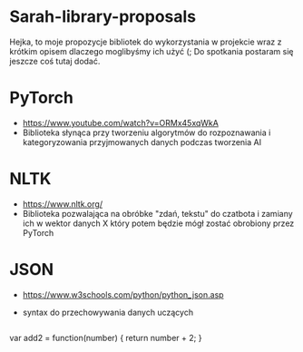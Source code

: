 # Sarah-library-proposals
Hejka, to moje propozycje bibliotek do wykorzystania w projekcie wraz z krótkim opisem dlaczego moglibyśmy ich użyć (;
Do spotkania postaram się jeszcze coś tutaj dodać.

# PyTorch
- https://www.youtube.com/watch?v=ORMx45xqWkA
- Biblioteka słynąca przy tworzeniu algorytmów do rozpoznawania i kategoryzowania przyjmowanych danych podczas tworzenia AI

# NLTK
- https://www.nltk.org/
- Biblioteka pozwalająca na obróbke "zdań, tekstu" do czatbota i zamiany ich w wektor danych X który potem będzie mógł zostać obrobiony przez PyTorch
# JSON
- https://www.w3schools.com/python/python_json.asp
- syntax do przechowywania danych uczących

  ```
var add2 = function(number) {
  return number + 2;
}
```
